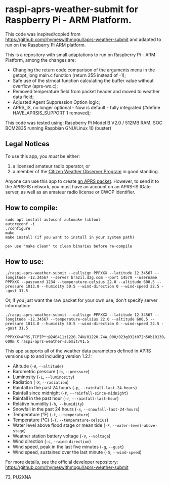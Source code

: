 # raspi-aprs-weather-submit for Raspberry Pi - ARM Platform.

This code was inspired/copied from https://github.com/rhymeswithmogul/aprs-weather-submit and adapted to run on the Raspberry Pi ARM platform.

This is a repository with small adaptations to run on Raspberry Pi - ARM Platform, among the changes are:
* Changing the return code comparison of the arguments menu in the getopt_long main.c function (return 255 instead of -1);
* Safe use of the strncat function calculating the buffer value without overflow (aprs-wx.c);
* Removed temperature field from packet header and moved to weather data field;
* Adjusted Agent Suppression Option logic;
* APRS_IS, no longer optional - Now is default - fully integrated (#define HAVE_APRSIS_SUPPORT 1 removed);

This code was tested using:
Raspberry Pi Model B V2.0 / 512MB RAM, SOC BCM2835 running Raspbian GNU/Linux 10 (buster)

## Legal Notices

To use this app, you *must* be either:
1.  a licensed amateur radio operator, or
2.  a member of the [Citizen Weather Observer Program](http://wxqa.com/) in good standing.

Anyone can use this app to create [an APRS packet](http://www.aprs.org/doc/APRS101.PDF).  However, to send it to the APRS-IS network, you must have an account on an APRS-IS IGate server, as well as an amateur radio license or CWOP identifier.

## How to compile:

```console
sudo apt install autoconf automake libtool
autoreconf -i
./configure
make
make install (if you want to install in your system path)

ps> use "make clean" to clean binaries before re-compile
```

## How to use:

```console
./raspi-aprs-weather-submit --callsign PPPXXX --latitude 12.34567 --longitude -12.34567 --server brazil.d2g.com --port 14579 --username PPPXXX --password 1234 --temperature-celsius 22.0 --altitude 600.5 --pressure 1013.0 --humidity 50.5 --wind-direction 0 --wind-speed 22.5 --gust 31.5  
```

Or, if you just want the raw packet for your own use, don't specify server information:

```console
./raspi-aprs-weather-submit --callsign PPPXXX --latitude 12.34567 --longitude -12.34567 --temperature-celsius 22.0 --altitude 600.5 --pressure 1013.0 --humidity 50.5 --wind-direction 0 --wind-speed 22.5 --gust 31.5  

PPPXXX>APRS,TCPIP*:@240411z1220.74N/01220.74W_000/023g032t072h50b10130/A=  600m X raspi-aprs-weather-submit/V1.5
```

This app supports all of the weather data parameters defined in APRS versions up to and including version 1.2.1:

*   Altitude (`-A`, `--altitude`)
*   Barometric pressure (`-b`, `--pressure`)
*   Luminosity (`-L`, `--luminosity`)
*   Radiation (`-X`, `--radiation`)
*   Rainfall in the past 24 hours (`-p`, `--rainfall-last-24-hours`)
*   Rainfall since midnight (`-P`, `--rainfall-since-midnight`)
*   Rainfall in the past hour (`-r`, `--rainfall-last-hour`)
*   Relative humidity (`-h`,`  --humidity `)
*   Snowfall in the past 24 hours (`-s`, `--snowfall-last-24-hours`)
*   Temperature (°F) (`-t`, `--temperature`)
*   Temperature (°C) (`-T`, `--temperature-celsius`)
*   Water level above flood stage or mean tide (`-F`, `--water-level-above-stage`)
*   Weather station battery voltage (`-V`, `--voltage`)
*   Wind direction (`-c`, `--wind-direction`)
*   Wind speed, peak in the last five minutes (`-g`, `--gust`)
*   Wind speed, sustained over the last minute (`-S`, `--wind-speed`)

For more details, see the official developer repository: https://github.com/rhymeswithmogul/aprs-weather-submit

73, PU2XNA
